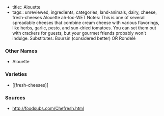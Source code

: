 - title:: Alouette
- tags:: unreviewed, ingredients, categories, land-animals, dairy, cheese, fresh-cheeses
Alouette ah-loo-WET Notes: This is one of several spreadable cheeses that combine cream cheese with various flavorings, like herbs, garlic, pesto, and sun-dried tomatoes. You can set them out with crackers for guests, but your gourmet friends probably won't indulge. Substitutes: Boursin (considered better) OR Rondelé

### Other Names

* Alouette

### Varieties

* [[fresh-cheeses]]

### Sources
* http://foodsubs.com/Chefresh.html
